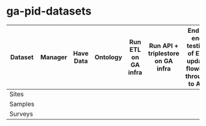 # ga-pid-datasets

**Dataset** | **Manager** | **Have Data** | **Ontology** | **Run ETL on GA infra** | **Run API + triplestore on GA infra** | **End to end testing of ETL update flowing through to API** | **Notes** 
--- | --- | --- | --- | --- | --- | --- | --- 
Sites | | | | | | | 
Samples | | | | | | | 
Surveys | | | | | | | 
